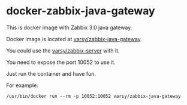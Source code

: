 # docker-zabbix-java-gateway

This is docker image with Zabbix 3.0 java gateway.

Docker image is located at [varsy/zabbix-java-gateway](https://hub.docker.com/r/varsy/zabbix-java-gateway/).

You could use the [varsy/zabbix-server](https://hub.docker.com/r/varsy/zabbix-server/) with it.

You need to expose the port 10052 to use it.

Just run the container and have fun.

For example:
```
/usr/bin/docker run --rm -p 10052:10052 varsy/zabbix-java-gateway
```
